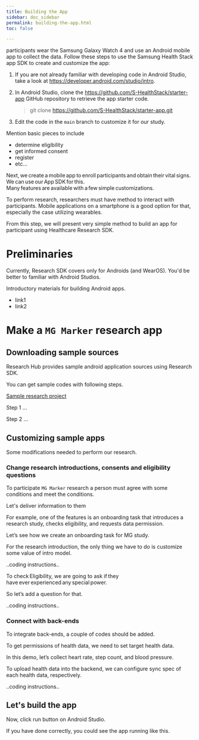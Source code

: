 ```yaml
---
title: Building the App
sidebar: doc_sidebar
permalink: building-the-app.html
toc: false

---
```

participants wear the Samsung Galaxy Watch 4 and use an Android mobile app to collect the data. Follow these steps to use the Samsung Health Stack app SDK to create and customize the app:

1. If you are not already familiar with developing code in Android Studio, take a look at https://developer.android.com/studio/intro.

2. In Android Studio, clone the https://github.com/S-HealthStack/starter-app GitHub repository to retrieve the app starter code.

   > git clone https://github.com/S-HealthStack/starter-app.git

3. Edit the code in the `main` branch to customize it for our study.

Mention basic pieces to include

* determine eligibility
* get informed consent
* register
* etc...

Next, we create a mobile app to enroll participants and obtain their vital signs. We can use our App SDK for this.  Many features are available with a few simple customizations. 

To perform research, researchers must have method to interact with participants.
Mobile applications on a smartphone is a good option for that, especially the case utilizing wearables.

From this step, we will present very simple method to build an app for participant using Healthcare Research SDK.

# Preliminaries

Currently, Research SDK covers only for Androids (and WearOS).
You'd be better to familiar with Android Studios.

Introductory materials for building Android apps.

* link1
* link2

# Make a `MG Marker` research app

## Downloading sample sources

Research Hub provides sample android application sources using Research SDK.

You can get sample codes with following steps.

[Sample research project](https://github.com/HealthcareResearchHub/sample-research)

Step 1 ...

Step 2 ...

## Customizing sample apps

Some modifications needed to perform our research.

### Change research introductions, consents and eligibility questions

To participate `MG Marker` research a person must agree with some conditions and meet the conditions.

Let's deliver information to them

For example, one of the features is an onboarding task that introduces a research study, checks eligibility, and requests data permission. 

Let’s see how we create an onboarding task for MG study. 

For the research introduction, the only thing we have to do is customize some value of intro model.

..coding instructions..

To check Eligibility, we are going to ask if they have ever experienced any special power. 

So let’s add a question for that. 

..coding instructions..

### Connect with back-ends

To integrate back-ends, a couple of codes should be added.

To get permissions of health data, we need to set target health data. 

In this demo, let’s collect heart rate, step count, and blood pressure. 

To upload health data into the backend, we can configure sync spec of each health data, respectively. 

..coding instructions..

## Let's build the app

Now, click run button on Android Studio.

If you have done correctly, you could see the app running like this.